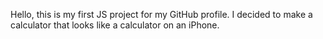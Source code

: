 Hello, this is my first JS project for my GitHub profile.
I decided to make a calculator that looks like a calculator on an iPhone.